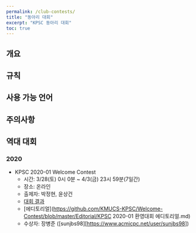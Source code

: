 ```yaml
---
permalink: /club-contests/
title: "동아리 대회"
excerpt: "KPSC 동아리 대회"
toc: true
---
```


## 개요

## 규칙

## 사용 가능 언어

## 주의사항

## 역대 대회

### 2020

* KPSC 2020-01 Welcome Contest
    * 시간: 3/28(토) 0시 0분 ~ 4/3(금) 23시 59분(7일간)
    * 장소: 온라인
    * 출제자: 박정현, 윤상건
    * [대회 결과](https://github.com/KMUCS-KPSC/Welcome-Contest#KPSC-2020-01-환영대회)
    * [에디토리얼](https://github.com/KMUCS-KPSC/Welcome-Contest/blob/master/Editorial/KPSC 2020-01 환영대회 에디토리얼.md)
    * 수상자: 장병준 ([sunjbs98][https://www.acmicpc.net/user/sunjbs98])

